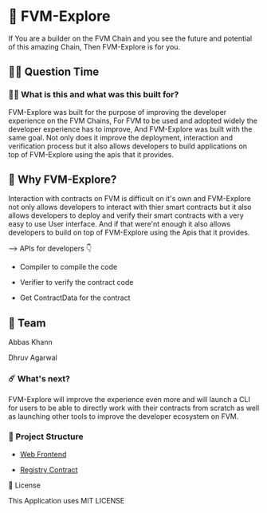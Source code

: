 # 🥳 FVM-Explore

If You are a builder on the FVM Chain and you see the future and potential of this amazing Chain, Then FVM-Explore is for you.

## 🤷‍♀️ Question Time

### 👨‍🔬 What is this and what was this built for?

FVM-Explore was built for the purpose of improving the developer experience on the FVM Chains, For FVM to be used and adopted widely the developer experience has to improve, And FVM-Explore was built with the same goal. Not only does it improve the deployment, interaction and verification process but it also allows developers to build applications on top of FVM-Explore using the apis that it provides.

## 🤔 Why FVM-Explore?

Interaction with contracts on FVM is difficult on it's own and FVM-Explore not only allows developers to interact with thier smart contracts but it also allows developers to deploy and verify their smart contracts with a very easy to use User interface. And if that were'nt enough it also allows developers to build on top of FVM-Explore using the Apis that it provides.

--> APIs for developers 👇

- Compiler to compile the code

- Verifier to verify the contract code

- Get ContractData for the contract

## 👊 Team

Abbas Khann

Dhruv Agarwal

### ☄️ What's next?

FVM-Explore will improve the experience even more and will launch a CLI for users to be able to directly work with their contracts from scratch as well as launching other tools to improve the developer ecosystem on FVM.

### 🔩 Project Structure

- [Web Frontend](https://fvm-explore.vercel.app/)

- [Registry Contract](https://github.com/Abbas-Khann/FVM-Explore/tree/main/contracts)

🚫 License

This Application uses MIT LICENSE
